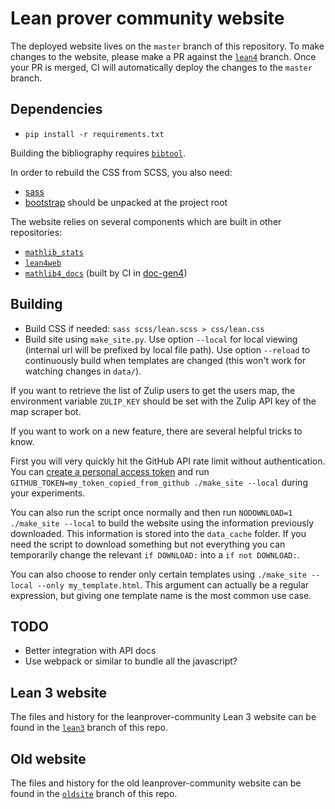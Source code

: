 # Lean prover community website

The deployed website lives on the `master` branch of this repository.
To make changes to the website, please make a PR against the
[`lean4`](https://github.com/leanprover-community/leanprover-community.github.io/tree/lean4)
branch.
Once your PR is merged, CI will automatically deploy the changes to the `master` branch.

## Dependencies

* `pip install -r requirements.txt`

Building the bibliography requires [`bibtool`](https://github.com/ge-ne/bibtool).

In order to rebuild the CSS from SCSS, you also need:

* [sass](https://sass-lang.com/)
* [bootstrap](https://github.com/twbs/bootstrap/archive/v4.4.1.zip)
  should be unpacked at the project root

The website relies on several components which are built in other repositories:
- [`mathlib_stats`](https://github.com/leanprover-community/mathlib_stats)
- [`lean4web`](https://github.com/leanprover-community/lean4web)
- [`mathlib4_docs`](https://github.com/leanprover-community/mathlib4_docs) (built by CI in [doc-gen4](https://github.com/leanprover/doc-gen4/))

## Building

* Build CSS if needed: `sass scss/lean.scss > css/lean.css`
* Build site using `make_site.py`. Use option `--local` for local
  viewing (internal url will be prefixed by local file path).
  Use option `--reload` to continuously build when templates are
  changed (this won't work for watching changes in `data/`).


If you want to retrieve the list of Zulip users to get the users map, the
environment variable `ZULIP_KEY` should be set with the Zulip API key of the
map scraper bot.

If you want to work on a new feature, there are several helpful tricks to know.

First you will very quickly hit the GitHub API rate limit without
authentication. You can 
[create a personal access token](https://docs.github.com/en/authentication/keeping-your-account-and-data-secure/managing-your-personal-access-tokens#creating-a-personal-access-token-classic)
and run `GITHUB_TOKEN=my_token_copied_from_github ./make_site --local` during
your experiments.

You can also run the script once normally and then run
`NODOWNLOAD=1 ./make_site --local` to build the website using the information
previously downloaded. This information is stored into the `data_cache` folder.
If you need the script to download something but not everything you can 
temporarily change the relevant `if DOWNLOAD:` into a `if not DOWNLOAD:`.

You can also choose to render only certain templates using
`./make_site --local --only my_template.html`.
This argument can actually be a regular expression, but giving one template
name is the most common use case.


## TODO

* Better integration with API docs
* Use webpack or similar to bundle all the javascript?

## Lean 3 website

The files and history for the leanprover-community Lean 3 website can be found in the
[`lean3`](https://github.com/leanprover-community/leanprover-community.github.io/tree/lean3) branch of this repo.

## Old website

The files and history for the old leanprover-community website can be found in the
[`oldsite`](https://github.com/leanprover-community/leanprover-community.github.io/tree/oldsite) branch of this repo.
